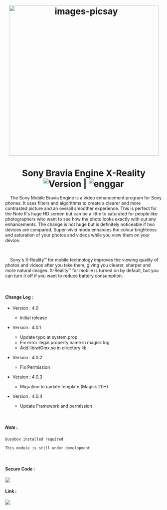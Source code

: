 <h1 align="center">
  <img src="https://i.ibb.co/QMWW88t/images-picsay.jpg" hight="290" width="480" alt="images-picsay" border="0" />
    </h1>
<h1 align="center"> Sony Bravia Engine X-Reality
<br>
    <img src="https://img.shields.io/badge/Version-4.0.4-brightgreen.svg"
      alt="Version" />   |    <img src="https://img.shields.io/badge/Enggar-Sulistyo-blue.svg" alt="enggar">
</h1>

&nbsp; &nbsp; The Sony Mobile Bravia Engine is a video enhancement program for Sony phones. It uses filters and algorithms to create a clearer and more contrasted picture and an overall smoother experience.
This is perfect for the Note II's huge HD screen but can be a little to saturated for people like photographers who want to see how the photo looks exactly with out any enhancements.
The change is not huge but is definitely noticeable if two devices are compared. 
Super-vivid mode enhances the colour brightness and saturation of your photos and videos while you view them on your device.

<br>

&nbsp; &nbsp; Sony's X-Reality™ for mobile technology improves the viewing quality of photos and videos after you take them, giving you clearer, sharper and more natural images. X-Reality™ for mobile is turned on by default, but you can turn it off if you want to reduce battery consumption. 

<br>

#### Change Log :
* Version : 4.0
  * initial release

* Version : 4.0.1
  * Update typo at system.prop
  * Fix error ilegal property name in magisk log
  * Add libiwiOmx.so in directory lib

* Version : 4.0.2
  * Fix Permission

* Version : 4.0.3
  * Migration to update template (Magisk 20+)

* Version : 4.0.4
  * Update Framework and permission
  
<br>

##### Note :
`Busybox installed required `

`This module is still under development `

<br>

#### Secure Code :
<a href="https://github.com/sonyxperiadev" align="center"><img src="https://img.shields.io/badge/Github-Sony_Developer-yellow.svg?style=for-the-badge&logo=github"></a>
#### Link : 
<a href="https://github.com/enggarsulistyo/BraviaEngine"><img src="https://img.shields.io/badge/Github-Enggar_Sulistyo-green.svg?style=for-the-badge&logo=github"></a>
